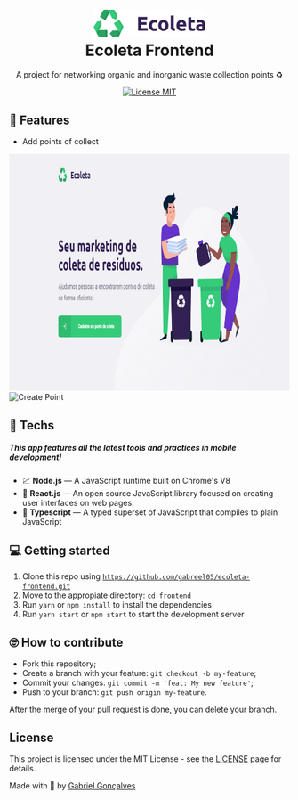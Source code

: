 <h1 align="center">
  <br>
    <img src=".github/logo.svg" alt="ecoleta" width="200">
  <br>
  Ecoleta Frontend
</h1>

<p align="center">A project for networking organic and inorganic waste collection points ♻</p>

<p align="center">
  <a href="https://opensource.org/licenses/MIT">
    <img src="https://img.shields.io/badge/License-MIT-blue.svg" alt="License MIT">
  </a>
</p>

## 📜 Features

<ul>
  <li>Add points of collect</li>
</ul>

<div>
  <img src=".github/screenshot-home.png" alt="Home" height="425">
  <img src="https://github.com/gabreel05/ecoleta-frontend/blob/master/.github/git-create-point.gif" alt="Create Point">
</div>

## 🧰 Techs

[//]: # 'Add the features of your project here:'

##### This app features all the latest tools and practices in mobile development!

- 💹 **Node.js** — A JavaScript runtime built on Chrome's V8
- 💼 **React.js** — An open source JavaScript library focused on creating user interfaces on web pages.
- 🔷 **Typescript** — A typed superset of JavaScript that compiles to plain JavaScript

## 💻 Getting started

1. Clone this repo using <code>https://github.com/gabreel05/ecoleta-frontend.git</code>
2. Move to the appropiate directory: <code>cd frontend</code>
3. Run <code>yarn</code> or <code>npm install</code> to install the dependencies
4. Run <code>yarn start</code> or <code>npm start</code> to start the development server

## 🤓 How to contribute

<ul>
  <li>Fork this repository;</li>
  <li>Create a branch with your feature: <code>git checkout -b my-feature</code>;</li>
  <li>Commit your changes: <code>git commit -m 'feat: My new feature'</code>;</li>
  <li>Push to your branch: <code>git push origin my-feature</code>.</li>
</ul>

<p>After the merge of your pull request is done, you can delete your branch.</p>

## License

This project is licensed under the MIT License - see the [LICENSE](https://opensource.org/licenses/MIT) page for details.

Made with 💜 by <a href="http://github.com/gabreel05">Gabriel Gonçalves</a>
